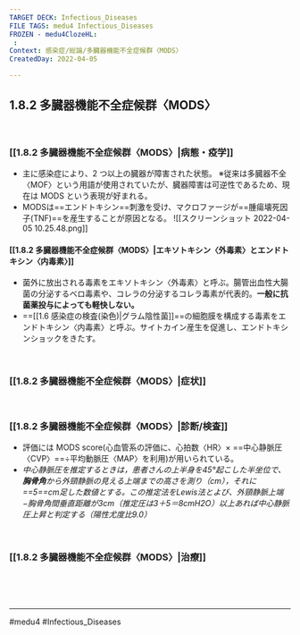```yaml
---
TARGET DECK: Infectious_Diseases
FILE TAGS: medu4 Infectious_Diseases
FROZEN - medu4ClozeHL:
 : 
Context: 感染症/総論/多臓器機能不全症候群〈MODS〉
CreatedDay: 2022-04-05

---
```


## 1.8.2 多臓器機能不全症候群〈MODS〉

<br>

### [[1.8.2 多臓器機能不全症候群〈MODS〉|病態・疫学]]
* 主に感染症により、2 つ以上の臓器が障害された状態。
※従来は多臓器不全〈MOF〉という用語が使用されていたが、臓器障害は可逆性であるため、現在は MODS という表現が好まれる。
* MODSは==エンドトキシン==刺激を受け、マクロファージが==腫瘍壊死因子(TNF)==を産生することが原因となる。
![[スクリーンショット 2022-04-05 10.25.48.png]]
<!--ID: 1649375532964-->




#### [[1.8.2 多臓器機能不全症候群〈MODS〉|エキソトキシン〈外毒素〉とエンドトキシン〈内毒素〉]]
* 菌外に放出される毒素をエキソトキシン〈外毒素〉と呼ぶ。腸管出血性大腸菌の分泌するベロ毒素や、コレラの分泌するコレラ毒素が代表的。**一般に抗菌薬投与によっても軽快しない。**
* ==[[1.6 感染症の検査(染色)|グラム陰性菌]]==の細胞膜を構成する毒素をエンドトキシン〈内毒素〉と呼ぶ。サイトカイン産生を促進し、エンドトキシンショックをきたす。
<!--ID: 1649375532972-->



<br>

### [[1.8.2 多臓器機能不全症候群〈MODS〉|症状]]


<br>

### [[1.8.2 多臓器機能不全症候群〈MODS〉|診断/検査]]
* 評価には MODS score(心血管系の評価に、心拍数〈HR〉× ==中心静脈圧〈CVP〉==÷平均動脈圧〈MAP〉を利用)が用いられている。
* *中心静脈圧を推定するときは，患者さんの上半身を45°起こした半坐位で、**胸骨角**から外頸静脈の見える上端までの高さを測り（cm），それに==5==cm足した数値とする。この推定法をLewis法とよび、外頸静脈上端−胸骨角間垂直距離が3cm（推定圧は3＋5＝8cmH2O）以上あれば中心静脈圧上昇と判定する（陽性尤度比9.0）*
<!--ID: 1649375532979-->


<br>

### [[1.8.2 多臓器機能不全症候群〈MODS〉|治療]]


<br><br><br>

---
#medu4 #Infectious_Diseases